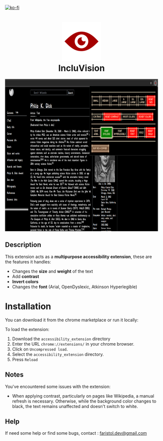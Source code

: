 [![ko-fi](https://ko-fi.com/img/githubbutton_sm.svg)](https://ko-fi.com/U7U0XZDPY)
<h1 align="center">
  <img src="https://github.com/Faristol/chrome-accessibility-extension/blob/main/accessibility_extension/icons/eye128.png?raw=true" alt="icon" style="width: 128px; height: 128px"><br>
  IncluVision
</h1>
<div align="center">
<img src="https://github.com/Faristol/chrome-accessibility-extension/blob/main/accessibility_extension/screenshots/screenshot_1.png?raw=true" alt="img" style=" height: 500px">
</div>

## Description

This extension acts as a **multipurpose accessibility extension**, these are the features it handles:

- Changes the **size** and **weight** of the text
- Add **contrast**
- **Invert colors**
- Changes the **font** (Arial, OpenDyslexic, Atkinson Hyperlegible)


# Installation

You can download it from the chrome marketplace or run it locally:

To load the extension:

1. Download the `accessibility_extension` directory
2. Enter the URL `chrome://extensions/` in your chrome browser.
3. Click on `Uncompressed load`.
4. Select the `accessibility_extension` directory.
5. Press `Reload`

## Notes

You've encountered some issues with the extension:

* When applying contrast, particularly on pages like Wikipedia, a manual refresh is necessary. Otherwise, while the background color changes to black, the text remains unaffected and doesn't switch to white.

## Help

If need some help or find some bugs, contact : faristol.dev@gmail.com
